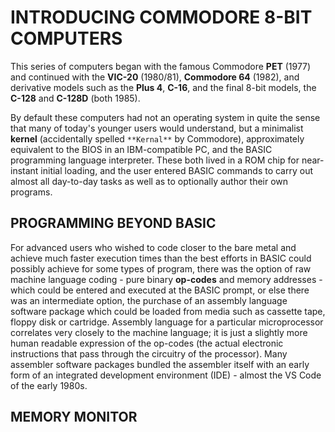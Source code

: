 # INTRODUCING COMMODORE 8-BIT COMPUTERS

This series of computers began with the famous Commodore **PET** (1977) and continued with the **VIC-20** (1980/81), **Commodore 64** (1982), and derivative models such as the **Plus 4**, **C-16**, and the final 8-bit models, the **C-128** and **C-128D** (both 1985).

By default these computers had not an operating system in quite the sense that many of today's younger users would understand, but a minimalist **kernel** (accidentally spelled `**Kernal**` by Commodore), approximately equivalent to the BIOS in an IBM-compatible PC, and the BASIC programming language interpreter. These both lived in a ROM chip for near-instant initial loading, and the user entered BASIC commands to carry out almost all day-to-day tasks as well as to optionally author their own programs.


## PROGRAMMING BEYOND BASIC

For advanced users who wished to code closer to the bare metal and achieve much faster execution times than the best efforts in BASIC could possibly achieve for some types of program, there was the option of raw machine language coding - pure binary **op-codes** and memory addresses - which could be entered and executed at the BASIC prompt, or else there was an intermediate option, the purchase of an assembly language software package which could be loaded from media such as cassette tape, floppy disk or cartridge. Assembly language for a particular microprocessor correlates very closely to the machine language; it is just a slightly more human readable expression of the op-codes (the actual electronic instructions that pass through the circuitry of the processor). Many assembler software packages bundled the assembler itself with an early form of an integrated development environment (IDE) - almost the VS Code of the early 1980s.

## MEMORY MONITOR
